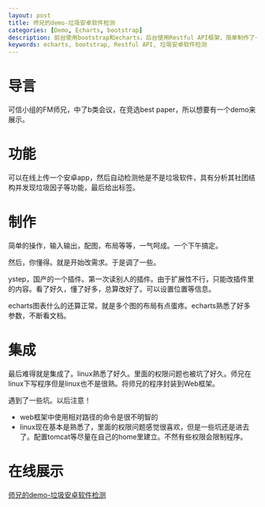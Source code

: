 ```yaml
---
layout: post
title: 师兄的demo-垃圾安卓软件检测
categories: [Demo, Echarts, bootstrap]
description: 前台使用bootstrap和echarts，后台使用Restful API框架，简单制作了一下。
keywords: echarts, bootstrap, Restful API, 垃圾安卓软件检测
---
```


# 导言
可信小组的FM师兄，中了b类会议，在竞选best paper，所以想要有一个demo来展示。

# 功能

可以在线上传一个安卓app，然后自动检测他是不是垃圾软件，具有分析其社团结构并发现垃圾因子等功能，最后给出标签。

# 制作

简单的操作，输入输出，配图，布局等等，一气呵成。一个下午搞定。

然后，你懂得。就是开始改需求。于是调了一些。

ystep，国产的一个插件。第一次读别人的插件。由于扩展性不行，只能改插件里的内容。看了好久，懂了好多，总算改好了。可以设置位置等信息。

echarts图表什么的还算正常。就是多个图的布局有点蛋疼。echarts熟悉了好多参数，不断看文档。

# 集成

最后难得就是集成了。linux熟悉了好久。里面的权限问题也被坑了好久。师兄在linux下写程序但是linux也不是很熟。将师兄的程序封装到Web框架。

遇到了一些坑。以后注意！

- web框架中使用相对路径的命令是很不明智的
- linux现在基本是熟悉了，里面的权限问题感觉很喜欢，但是一些坑还是进去了。配置tomcat等尽量在自己的home里建立。不然有些权限会限制程序。



# 在线展示

[师兄的demo-垃圾安卓软件检测](/html/fanming)